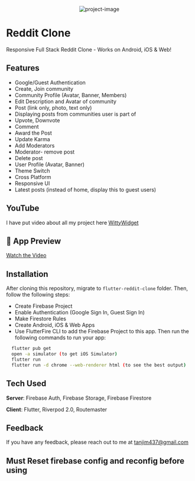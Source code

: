 <p align="center" ><img src="https://socialify.git.ci/imtangim/chat_app/image?description=1&amp;language=1&amp;name=1&amp;owner=1&amp;pattern=Solid&amp;theme=Auto" alt="project-image"></p>

# Reddit Clone

Responsive Full Stack Reddit Clone - Works on Android, iOS & Web!

## Features

- Google/Guest Authentication
- Create, Join community
- Community Profile (Avatar, Banner, Members)
- Edit Description and Avatar of community
- Post (link only, photo, text only)
- Displaying posts from communities user is part of
- Upvote, Downvote
- Comment
- Award the Post
- Update Karma
- Add Moderators
- Moderator- remove post
- Delete post
- User Profile (Avatar, Banner)
- Theme Switch
- Cross Platform
- Responsive UI
- Latest posts (instead of home, display this to guest users)

## YouTube

I have put video about all my project here [WittyWidget](https://www.youtube.com/@wittywidgets)

<h2>🚀 App Preview</h2>

<!-- [![Video](https://img.youtube.com/vi/vuGF1sW_yiI/maxresdefault.jpg)](https://www.youtube.com/watch?v=vuGF1sW_yiI) -->

[Watch the Video](https://youtu.be/vuGF1sW_yiI)

## Installation

After cloning this repository, migrate to `flutter-reddit-clone` folder. Then, follow the following steps:

- Create Firebase Project
- Enable Authentication (Google Sign In, Guest Sign In)
- Make Firestore Rules
- Create Android, iOS & Web Apps
- Use FlutterFire CLI to add the Firebase Project to this app.
  Then run the following commands to run your app:

```bash
  flutter pub get
  open -a simulator (to get iOS Simulator)
  flutter run
  flutter run -d chrome --web-renderer html (to see the best output)
```

## Tech Used

**Server**: Firebase Auth, Firebase Storage, Firebase Firestore

**Client**: Flutter, Riverpod 2.0, Routemaster

## Feedback

If you have any feedback, please reach out to me at tanjim437@gmail.com

<h2>Must Reset firebase config and reconfig before using</h2>
